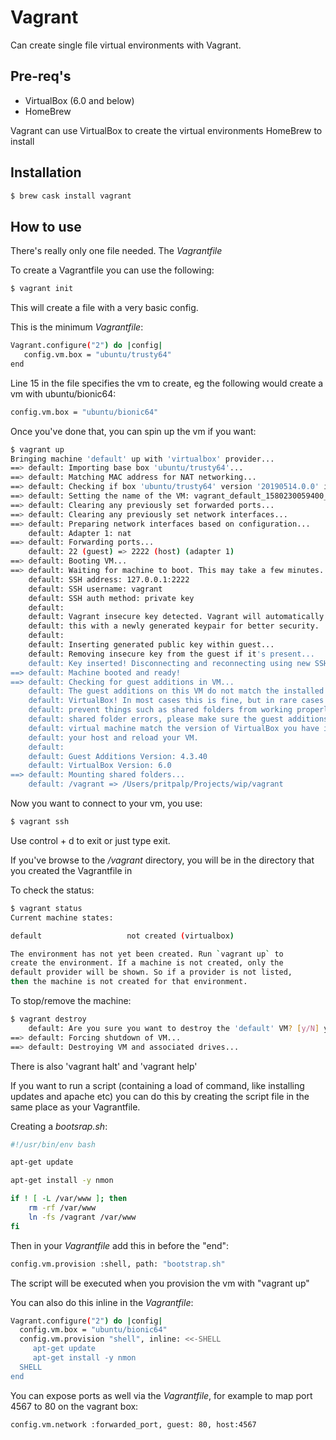 # Vagrant

Can create single file virtual environments with Vagrant.

## Pre-req's

* VirtualBox (6.0 and below)
* HomeBrew

Vagrant can use VirtualBox to create the virtual environments
HomeBrew to install

## Installation

```Bash
$ brew cask install vagrant
```

## How to use

There's really only one file needed. The *Vagrantfile*

To create a Vagrantfile you can use the following:
```Bash
$ vagrant init
```
This will create a file with a very basic config.

This is the minimum *Vagrantfile*:
```bash
Vagrant.configure("2") do |config|
   config.vm.box = "ubuntu/trusty64"
end
```

Line 15 in the file specifies the vm to create, eg the following would create a vm with ubuntu/bionic64:
```Bash
config.vm.box = "ubuntu/bionic64"
```

Once you've done that, you can spin up the vm if you want:
```Bash
$ vagrant up
Bringing machine 'default' up with 'virtualbox' provider...
==> default: Importing base box 'ubuntu/trusty64'...
==> default: Matching MAC address for NAT networking...
==> default: Checking if box 'ubuntu/trusty64' version '20190514.0.0' is up to date...
==> default: Setting the name of the VM: vagrant_default_1580230059400_70012
==> default: Clearing any previously set forwarded ports...
==> default: Clearing any previously set network interfaces...
==> default: Preparing network interfaces based on configuration...
    default: Adapter 1: nat
==> default: Forwarding ports...
    default: 22 (guest) => 2222 (host) (adapter 1)
==> default: Booting VM...
==> default: Waiting for machine to boot. This may take a few minutes...
    default: SSH address: 127.0.0.1:2222
    default: SSH username: vagrant
    default: SSH auth method: private key
    default:
    default: Vagrant insecure key detected. Vagrant will automatically replace
    default: this with a newly generated keypair for better security.
    default:
    default: Inserting generated public key within guest...
    default: Removing insecure key from the guest if it's present...
    default: Key inserted! Disconnecting and reconnecting using new SSH key...
==> default: Machine booted and ready!
==> default: Checking for guest additions in VM...
    default: The guest additions on this VM do not match the installed version of
    default: VirtualBox! In most cases this is fine, but in rare cases it can
    default: prevent things such as shared folders from working properly. If you see
    default: shared folder errors, please make sure the guest additions within the
    default: virtual machine match the version of VirtualBox you have installed on
    default: your host and reload your VM.
    default:
    default: Guest Additions Version: 4.3.40
    default: VirtualBox Version: 6.0
==> default: Mounting shared folders...
    default: /vagrant => /Users/pritpalp/Projects/wip/vagrant
```
Now you want to connect to your vm, you use:
```Bash
$ vagrant ssh
```
Use control + d to exit or just type exit.

If you've browse to the */vagrant* directory, you will be in the directory that you created the Vagrantfile in

To check the status:
```bash
$ vagrant status
Current machine states:

default                   not created (virtualbox)

The environment has not yet been created. Run `vagrant up` to
create the environment. If a machine is not created, only the
default provider will be shown. So if a provider is not listed,
then the machine is not created for that environment.
```

To stop/remove the machine:
```bash
$ vagrant destroy
    default: Are you sure you want to destroy the 'default' VM? [y/N] y
==> default: Forcing shutdown of VM...
==> default: Destroying VM and associated drives...
```

There is also 'vagrant halt' and 'vagrant help'

If you want to run a script (containing a load of command, like installing updates and apache etc) you can do this by creating the script file in the same place as your Vagrantfile.

Creating a *bootsrap.sh*:
```bash
#!/usr/bin/env bash

apt-get update

apt-get install -y nmon

if ! [ -L /var/www ]; then
	rm -rf /var/www
	ln -fs /vagrant /var/www
fi
```
Then in your *Vagrantfile*  add this in before the "end":
```bash
config.vm.provision :shell, path: "bootstrap.sh"
```
The script will be executed when you provision the vm with "vagrant up"

You can also do this inline in the *Vagrantfile*:
```bash
Vagrant.configure("2") do |config|
  config.vm.box = "ubuntu/bionic64"
  config.vm.provision "shell", inline: <<-SHELL
     apt-get update
     apt-get install -y nmon
  SHELL
end
```

You can expose ports as well via the *Vagrantfile*, for example to map port 4567 to 80 on the vagrant box:
```bash
config.vm.network :forwarded_port, guest: 80, host:4567
```
